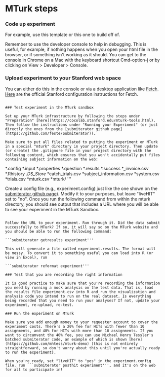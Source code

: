 # MTurk steps

### Code up experiment 

For example, use this template or this one to build off of. 

Remember to use the developer console to help in debugging. This is useful, for example, if nothing happens when you open your html file in the browser, or if something isn't working as it should. You can get to the console in Chrome on a Mac with the keyboard shortcut Cmd-option-j or by clicking on View > Developer > Console.

### Upload experiment to your Stanford web space

You can either do this in the console or via a desktop application like [Fetch](https://uit.stanford.edu/software/fetch). [Here](https://uit.stanford.edu/service/afs/file-transfer/macintosh) are the official Stanford configuration instructions for Fetch.

```scp -r XXX jdegen@cardinal.stanford.edu:./XXX'''

### Test experiment in the MTurk sandbox

Set up your MTurk infrastructure by following the steps under "Preparation" [here](https://cocolab.stanford.edu/mturk-tools.html). Then follow the instructions under "Running your Experiment" (or just directly the ones from the [submiterator github page](https://github.com/feste/Submiterator)). 

Make sure to put all files related to putting the experiment on MTurk in a special "mturk" directory in your project directory. Then update (or create) the .gitignore file in your project directory with the following content, which ensures that you won't accidentally put files containing subject information on the web:

```
*.config
*.input
*.properties
*.question
*.results
*.success
*_invoice.csv
*.Rhistory
*.DS_Store*
*catch_trials.csv
*subject_information.csv
*system.csv
*trials.csv
*mturk.csv
*mturk/
'''

Create a config file (e.g., experiment.config) just like the one shown on the [submiterator github page](https://github.com/feste/Submiterator)). Modify it to your purposes, but leave "liveHIT" set to "no". Once you run the following command from within the mturk directory, you should see output that includes a URL where you will be able to see your experiment in the MTurk Sandbox.

```submiterator posthit experiment'''

Follow the URL to your experiment. Run through it. Did the data submit successfully to MTurk? If so, it will say so on the MTurk website and you should be able to run the following command:

```submiterator getresults experiment'''

This will generate a file called experiment.results. The format will be messy. To convert it to something useful you can load into R (or view in Excel), run

```submiterator reformat experiment''' 

### Test that you are recording the right information

It is good practice to make sure that you're recording the information you need by running a mock analysis on the test data. That is, load the results file experiment.csv into R and run the visualization and analysis code you intend to run on the real dataset. Is everything being recorded that you need to run your analyses? If not, update your experiment, re-upload, re-test.

### Run the experiment on MTurk

Make sure you add enough money to your requester account to cover the experiment costs. There's a 20% fee for HITs with fewer than 10 assignments, and 40% for HITs with more than 10 assignments. If you want to circumvent the 40% fee, you can use Michael Henry Tessler's batched submiterator code, an example of which is shown [here](https://github.com/mhtess/mturk-demo) (this is not entirely straightforward, so don't worry about this until you're actually ready to run the experiment).

When you're ready, set "liveHIT" to "yes" in the experiment.config file, run ```submiterator posthit experiment''', and it's on the web for all to participate in!